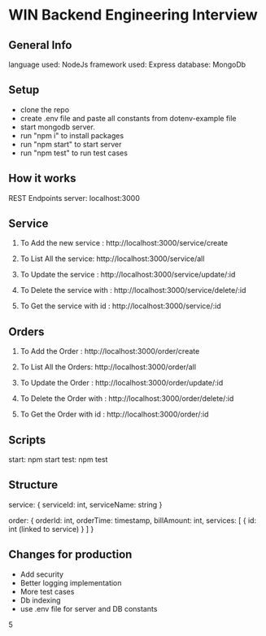 # WIN Backend Engineering Interview

## General Info

language used: NodeJs
framework used: Express
database: MongoDb 

## Setup
- clone the repo
- create .env file and paste all constants from dotenv-example file
- start mongodb server.
- run "npm i" to install packages
- run "npm start" to start server
- run "npm test" to run test cases


## How it works

REST Endpoints 
server: localhost:3000

## Service

1. To Add the new service : http://localhost:3000/service/create

2. To List All the service: http://localhost:3000/service/all
    
3. To Update the service : http://localhost:3000/service/update/:id

  
4. To Delete the service with : http://localhost:3000/service/delete/:id
    
5. To Get the service with id : http://localhost:3000/service/:id

## Orders

1. To Add the Order : http://localhost:3000/order/create

2. To List All the Orders: http://localhost:3000/order/all
    
3. To Update the Order : http://localhost:3000/order/update/:id

  
4. To Delete the Order with : http://localhost:3000/order/delete/:id
    
5. To Get the Order with id : http://localhost:3000/order/:id
## Scripts
start: npm start
test: npm test

## Structure

service: {
	serviceId: int,
	serviceName: string
}

order: {
	orderId: int,
        orderTime: timestamp,
        billAmount: int,
        services: [
        	{
                    id: int (linked to service)
                }
        ]
}

## Changes for production
- Add security
- Better logging implementation
- More test cases
- Db indexing
- use .env file for server and DB constants





5